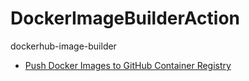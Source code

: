 # DockerImageBuilderAction
dockerhub-image-builder

- [Push Docker Images to GitHub Container Registry](https://www.youtube.com/watch?v=RgZyX-e6W9E)